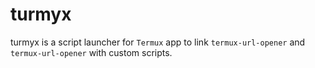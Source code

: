 # turmyx

turmyx is a script launcher for `Termux` app to link `termux-url-opener` and `termux-url-opener` with custom scripts.